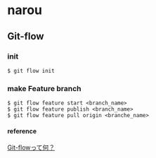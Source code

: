 # narou

## Git-flow

### init
```
$ git flow init
```

### make Feature branch
```
$ git flow feature start <branch_name>
$ git flow feature publish <branch_name>
$ git flow feature pull origin <branche_name>
```

#### reference
[Git-flowって何？](http://qiita.com/KosukeSone/items/514dd24828b485c69a05)

